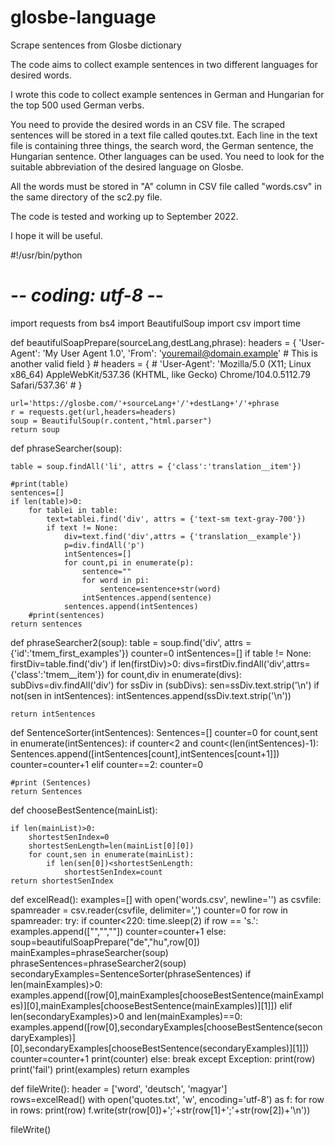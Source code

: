 # glosbe-language
Scrape sentences from Glosbe dictionary

The code aims to collect example sentences in two different languages for desired words.

I wrote this code to collect example sentences in German and Hungarian for the top 500 used German verbs. 

You need to provide the desired words in an CSV file. The scraped sentences will be stored in a text file called qoutes.txt. Each line in the text file is containing three things, the search word, the German sentence, the Hungarian sentence. Other languages can be used. You need to look for the suitable abbreviation of the desired language on Glosbe. 

All the words must be stored in "A" column in CSV file called "words.csv" in the same directory of the sc2.py file.

The code is tested and working up to September 2022.

I hope it will be useful. 


#!/usr/bin/python
# -*- coding: utf-8 -*-
import requests
from bs4 import BeautifulSoup
import csv
import time


def beautifulSoapPrepare(sourceLang,destLang,phrase):
    headers = {
            'User-Agent': 'My User Agent 1.0',
            'From': 'youremail@domain.example'  # This is another valid field
        }
    # headers = {
    # 'User-Agent': 'Mozilla/5.0 (X11; Linux x86_64) AppleWebKit/537.36 (KHTML, like Gecko) Chrome/104.0.5112.79 Safari/537.36'
    # }
    
    url='https://glosbe.com/'+sourceLang+'/'+destLang+'/'+phrase
    r = requests.get(url,headers=headers)
    soup = BeautifulSoup(r.content,"html.parser")
    return soup

def phraseSearcher(soup):

    table = soup.findAll('li', attrs = {'class':'translation__item'}) 

    #print(table)
    sentences=[]
    if len(table)>0:
        for tablei in table:
            text=tablei.find('div', attrs = {'text-sm text-gray-700'})
            if text != None:
                div=text.find('div',attrs = {'translation__example'})
                p=div.findAll('p')
                intSentences=[]
                for count,pi in enumerate(p):
                    sentence=""
                    for word in pi:
                        sentence=sentence+str(word)
                    intSentences.append(sentence)
                sentences.append(intSentences)
        #print(sentences)
    return sentences

def phraseSearcher2(soup):
    table = soup.find('div', attrs = {'id':'tmem_first_examples'}) 
    counter=0
    intSentences=[]
    if table != None:
        firstDiv=table.find('div')
        if len(firstDiv)>0:
            divs=firstDiv.findAll('div',attrs={'class':'tmem__item'})
            for count,div in enumerate(divs):
                subDivs=div.findAll('div')
                for ssDiv in (subDivs):
                    sen=ssDiv.text.strip('\n')
                    if not(sen in intSentences):
                        intSentences.append(ssDiv.text.strip('\n'))
    
    return intSentences

def SentenceSorter(intSentences):
    Sentences=[]
    counter=0
    for count,sent in enumerate(intSentences):
        if counter<2  and count<(len(intSentences)-1):
            Sentences.append([intSentences[count],intSentences[count+1]])
            counter=counter+1
        elif counter==2:
            counter=0

    #print (Sentences)
    return Sentences

def chooseBestSentence(mainList):
    
    if len(mainList)>0:
        shortestSenIndex=0
        shortestSenLength=len(mainList[0][0])
        for count,sen in enumerate(mainList):
            if len(sen[0])<shortestSenLength:
                shortestSenIndex=count
    return shortestSenIndex



def excelRead():
    examples=[]
    with open('words.csv', newline='') as csvfile:
        spamreader = csv.reader(csvfile, delimiter=',')
        counter=0
        for row in spamreader:
            try:
                if counter<220:
                    time.sleep(2)
                    if row == 's.':
                        examples.append(["","",""])
                        counter=counter+1
                    else:
                        soup=beautifulSoapPrepare("de","hu",row[0])
                        mainExamples=phraseSearcher(soup)
                        phraseSentences=phraseSearcher2(soup)
                        secondaryExamples=SentenceSorter(phraseSentences)
                        if len(mainExamples)>0:
                            examples.append([row[0],mainExamples[chooseBestSentence(mainExamples)][0],mainExamples[chooseBestSentence(mainExamples)][1]])
                        elif len(secondaryExamples)>0 and len(mainExamples)==0:
                            examples.append([row[0],secondaryExamples[chooseBestSentence(secondaryExamples)][0],secondaryExamples[chooseBestSentence(secondaryExamples)][1]])
                        counter=counter+1
                        print(counter)
                else:
                    break
            except Exception:
                print(row)
                print('fail')
    print(examples)
    return examples

def fileWrite():
    header = ['word', 'deutsch', 'magyar']  
    rows=excelRead()
    with open('quotes.txt', 'w', encoding='utf-8') as f:
        for row in rows:
            print(row)
            f.write(str(row[0])+';'+str(row[1]+';'+str(row[2])+'\n'))

fileWrite()
